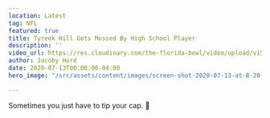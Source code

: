 ```yaml
---
location: Latest
tag: NFL
featured: true
title: Tyreek Hill Gets Mossed By High School Player
description: ''
video_url: https://res.cloudinary.com/the-florida-bowl/video/upload/v1594685909/TFB/2020_Tyreek_Hill_Gets_Burnt_By_High_Schooler_zpqh4x.mp4
author: Jacoby Hord
date: 2020-07-13T00:00:00-04:00
hero_image: "/src/assets/content/images/screen-shot-2020-07-13-at-8-20-14-pm.png"

---
```

Sometimes you just have to tip your cap. 🎩